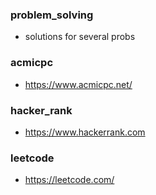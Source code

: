 ### problem_solving
* solutions for several probs

### acmicpc
* https://www.acmicpc.net/

### hacker_rank
* https://www.hackerrank.com

### leetcode
* https://leetcode.com/